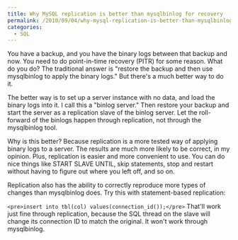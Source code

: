 ```yaml
---
title: Why MySQL replication is better than mysqlbinlog for recovery
permalink: /2010/09/04/why-mysql-replication-is-better-than-mysqlbinlog-for-recovery/
categories:
  - SQL
---
```

You have a backup, and you have the binary logs between that backup and now. You need to do point-in-time recovery (PITR) for some reason. What do you do? The traditional answer is "restore the backup and then use mysqlbinlog to apply the binary logs." But there's a much better way to do it.

The better way is to set up a server instance with no data, and load the binary logs into it. I call this a "binlog server." Then restore your backup and start the server as a replication slave of the binlog server. Let the roll-forward of the binlogs happen through replication, not through the mysqlbinlog tool.

Why is this better? Because replication is a more tested way of applying binary logs to a server. The results are much more likely to be correct, in my opinion. Plus, replication is easier and more convenient to use. You can do nice things like START SLAVE UNTIL, skip statements, stop and restart without having to figure out where you left off, and so on.

Replication also has the ability to correctly reproduce more types of changes than mysqlbinlog does. Try this with statement-based replication:

`<pre>insert into tbl(col) values(connection_id());</pre>` 
That'll work just fine through replication, because the SQL thread on the slave will change its connection ID to match the original. It won't work through mysqlbinlog.
